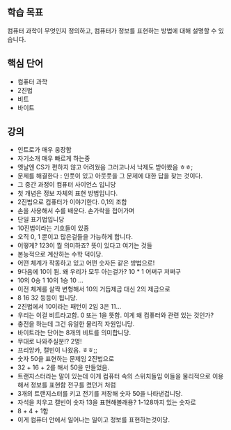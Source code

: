 ## 학습 목표

컴퓨터 과학이 무엇인지 정의하고, 컴퓨터가 정보를 표현하는 방법에 대해 설명할 수 있습니다.

## 핵심 단어

- 컴퓨터 과학
- 2진법
- 비트
- 바이트

## 강의

- 인트로가 매우 웅장함
- 자기소개 매우 빠르게 하는중
- 옛날엔 CS가 편하지 않고 어려웠음 그러고나서 낙제도 받아봤음 ㅎㅎ;
- 문제를 해결한다 : 인풋이 있고 아웃풋을 그 문제에 대한 답을 찾는 것이다.
- 그 중간 과정이 컴퓨터 사이언스 입니당
- 첫 개념은 정보 자체의 표현 방법입니다.
- 2진법으로 컴퓨터가 이야기한다. 0,1의 조합
- 손을 사용해서 수를 배운다. 손가락을 접어가며
- 단일 표기법입니당
- 10진법이라는 기호들이 있죵
- 오직 0, 1 뿐이고 많은걸들을 가능하게 합니다.
- 어떻게? 123이 뭘 의미하죠? 뜻이 있다고 여기는 것들
- 본능적으로 계산하는 수학 덕이당.
- 어떤 체계가 작동하고 있고 어떤 숫자든 같은 방법으로!
- 9다음에 10이 됨. 왜 우리가 모두 아는걸가? 10 \* 1 어쩌구 저쩌구
- 10의 0승 1 10의 1승 10 ...
- 이전 체계를 살짝 변형해서 10의 거듭제곱 대신 2의 제곱으로
- 8 16 32 등등이 됩니당.
- 2진법에서 10이라는 패턴이 2임 3은 11...
- 우리는 이걸 비트라고함. 0 또는 1을 뜻함. 이게 왜 컴퓨터와 관련 있는 것인가?
- 충전을 하는데 그건 유일한 물리적 자원입니당.
- 바이트라는 단어는 8개의 비트를 의미합니당.
- 무대로 나와주실분!? 2명!
- 프리앙카, 캘빈이 나왔음. ㅎㅎ;;
- 숫자 50을 표현하는 문제임 2진법으로
- 32 + 16 + 2를 해서 50을 만들었음.
- 트랜지스터라는 말이 있는데 이게 컴퓨터 속의 스위치들임 이들을 물리적으로 이용해서 정보를 표현함 전구를 켰던거 처럼
- 3개의 트랜지스터를 키고 전기를 저장해 숫자 50을 나타낸겁니당.
- 자석을 치우고 캘빈이 숫자 13을 표현해볼래용? 1-128까지 있는 숫자로
- 8 + 4 + 1함
- 이게 컴퓨터 안에서 일어나는 일이고 정보를 표현하는것이당.
